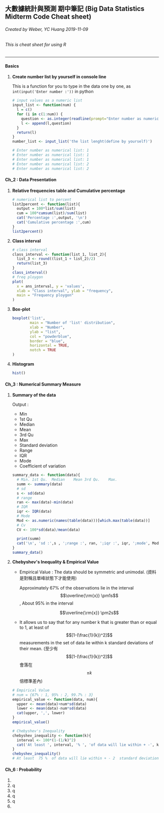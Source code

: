 ## 大數據統計與預測 期中筆記 (Big Data Statistics Midterm Code Cheat sheet) 
###### Created by Weber, YC Huang 2019-11-09
###### This is cheat sheet for using R
---
#### Basics

1. **Create number list by yourself in console line**

   This is a function for you to type in the data one by one, as `int(input('Enter number :'))` in python 
   
   ```R
   # input values as a numeric list
   input_list <- function(num) {
     l = c()
     for (i in c(1:num)) {
       question <- as.integer(readline(prompt="Enter number as numerical list: "))
       l <- append(l,question)
     }
     return(l)
   }
   number_list <- input_list('the list lenght(define by yourself)')
   
   # Enter number as numerical list: 1
   # Enter number as numerical list: 1
   # Enter number as numerical list: 1
   # Enter number as numerical list: 2
   # Enter number as numerical list: 2
   ```



#### Ch_2 : Data Presentation

1. **Relative frequencies table and  Cumulative percentage**  

   ```R
   # numerical list to percent
   list2percent <- function(list){
     output = 100*list/sum(list)
     cum = 100*cumsum(list)/sum(list)
     cat('Percentage :',output, '\n')
     cat('Cumulative percentage :',cum)
   }
   list2percent()
   ```

2. **Class interval**

   ```R
   # class interval
   class_interval <- function(list_1, list_2){
     list_3 <- round((list_1 + list_2)/2)
     return(list_3)
   }
   class_interval()
   # freq ploygon 
   plot(
     x = ans_interval, y = 'values',
     xlab = "Class interval", ylab = "frequency",
     main = "Frequency ploygon"
   )
   ```


3. **Box-plot**

   ```R
   boxplot('list', 
           main = "Number of 'list' distribution",
           xlab = "Number",
           ylab = "list",
           col = "powderblue",
           border = "blue",
           horizontal = TRUE,
           notch = TRUE
   )
	```

4. **Histogram**

   ```R
   hist()
   ```



#### Ch_3 : Numerical Summary Measure

1. **Summary of the data**

   Output :

   + Min
   + 1st Qu
   + Median
   + Mean
   + 3rd Qu
   + Max
   + Standard deviation
   + Range
   + IQR
   + Mode
   + Coefficient of variation

   ```R
   summary_data <- function(data){
     # Min. 1st Qu.  Median    Mean 3rd Qu.    Max. 
     summ <- summary(data)
     # sd
     s <- sd(data)
     # range
     ran <- max(data)-min(data)
     # IQR
     iqr <- IQR(data)
     # Mode
     Mod <- as.numeric(names(table(data)))[which.max(table(data))]
     # Cv
     CV <- 100*sd(data)/mean(data)
     
     print(summ)
     cat('\n', 'sd :',s , ';range :', ran, ';iqr :', iqr, ';mode', Mod, ';CV', CV)
   }
   summary_data()
   ```

2. **Chebyshev's Inequality & Empirical Value**

   + Empirical Value : The data should be symmetric and unimodal. (資料是對稱且單峰狀態下才能使用)

      Approximately 67% of the observations lie in the interval $$\overline{\rm{x}} \pm1s$$ , About 95% in the interval

     $$\overline{\rm{x}} \pm2s$$

   + It allows us to say that for any number k that is greater than or equal to 1, at least of $$[1-(\frac{1}{k})^2]$$measurements in the set of data lie within k standard deviations of their mean.  (至少有$$[1-(\frac{1}{k})^2]$$會落在 $$\pm k$$ 倍標準差內)

   ```R
   # Empirical Value
   # num = {67% : 1, 95% : 2, 99.7% : 3}
   empirical_value <- function(data, num){
     upper <- mean(data)+num*sd(data)
     lower <- mean(data)-num*sd(data)
     cat(upper, ',', lower)
   }
   empirical_value()
   
   # Chebyshev's Inequality
   chebyshev_inequality <- function(k){
     interval <- 100*(1-(1/k)^2)
     cat('At least ', interval, '% ', 'of data will lie within + -', k, ' standard deviation of their mean')
   }
   chebyshev_inequality()
   # At least  75 %  of data will lie within + - 2  standard deviation of their mean
   ```
#### Ch_6 : Probability

1. 
2. q
3. q
4. q
5. q
6. 